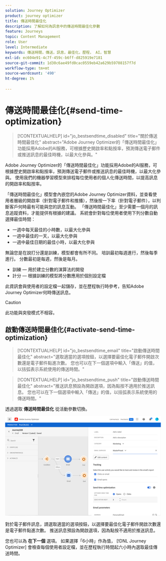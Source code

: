 ```yaml
---
solution: Journey Optimizer
product: journey optimizer
title: 傳送時間最佳化
description: 了解如何為訊息中的傳送時間最佳化參數
feature: Journeys
topic: Content Management
role: User
level: Intermediate
keywords: 傳送時間，傳送，訊息，最佳化，歷程， AI，智慧
exl-id: ec604e91-4c7f-459c-b6ff-d825919e7181
source-git-commit: 1d30c6ae49fd0cac0559eb42a629b59708157f7d
workflow-type: tm+mt
source-wordcount: '490'
ht-degree: 1%

---
```


# 傳送時間最佳化{#send-time-optimization}

>[!CONTEXTUALHELP]
>id="jo_bestsendtime_disabled"
>title="關於傳送時間最佳化"
>abstract="Adobe Journey Optimizer的「傳送時間最佳化」功能採用Adobe的AI服務，可根據歷史開啟率和點按率，預測傳送電子郵件或推送訊息的最佳時機，以最大化參與。"

Adobe Journey Optimizer的「傳送時間最佳化」功能採用Adobe的AI服務，可根據歷史開啟率和點按率，預測傳送電子郵件或推送訊息的最佳時機，以最大化參與。 使用我們的機器學習模型來排程每位使用者的個人化傳送時間，以提高訊息的開啟率和點按率。

「傳送時間最佳化」模型會內嵌您的Adobe Journey Optimizer資料，並查看使用者層級的開啟率（針對電子郵件和推播），然後按一下率（針對電子郵件），以判斷客戶何時最有可能與您的訊息互動。 「傳送時間最佳化」至少需要一個月的訊息追蹤資料，才能提供有根據的建議。 系統會針對每位使用者使用下列分數自動選擇最佳時間：

* 一週中每天最佳的小時數，以最大化參與
* 一週中最佳的一天，以最大化參與
* 一週中最佳日期的最佳小時，以最大化參與

無論您是在說打分還是訓練，模型都會有所不同。 培訓最初每週進行，然後每季進行。 分數最初是每週，然後是每月。

* 訓練 — 用於建立分數的演算法的開發
* 計分 — 根據訓練的模型將分數應用於個別設定檔

此資訊會與使用者的設定檔一起儲存，並在歷程執行時參考，告知Adobe Journey Optimizer何時傳送訊息。

>[!CAUTION]
>
>此功能與突發模式不相容。

## 啟動傳送時間最佳化{#activate-send-time-optimization}

>[!CONTEXTUALHELP]
>id="jo_bestsendtime_email"
>title="啟動傳送時間最佳化"
>abstract="選取適當的選項按鈕，以選擇要最佳化電子郵件開啟次數還是電子郵件點進次數。 您也可以在下一個選項中輸入「傳送」的值，以括弧表示系統使用的傳送時間。"

>[!CONTEXTUALHELP]
>id="jo_bestsendtime_push"
>title="啟動傳送時間最佳化"
>abstract="推送訊息預設為開啟選項，因為點按不適用於推送訊息。 您也可以在下一個選項中輸入「傳送」的值，以括弧表示系統使用的傳送時間。"

透過選取 **傳送時間最佳化** 從活動參數切換。

![](../building-journeys/assets/jo-message5.png)

對於電子郵件訊息，請選取適當的選項按鈕，以選擇要最佳化電子郵件開啟次數還是電子郵件點進次數。 推送訊息預設為開啟選項，因為點按不適用於推送訊息。

您也可以為 **在下一個** 選項。 如果選擇「6小時」作為值， [!DNL Journey Optimizer] 會檢查每個使用者設定檔，並在歷程執行時間起六小時內選取最佳傳送時間。
